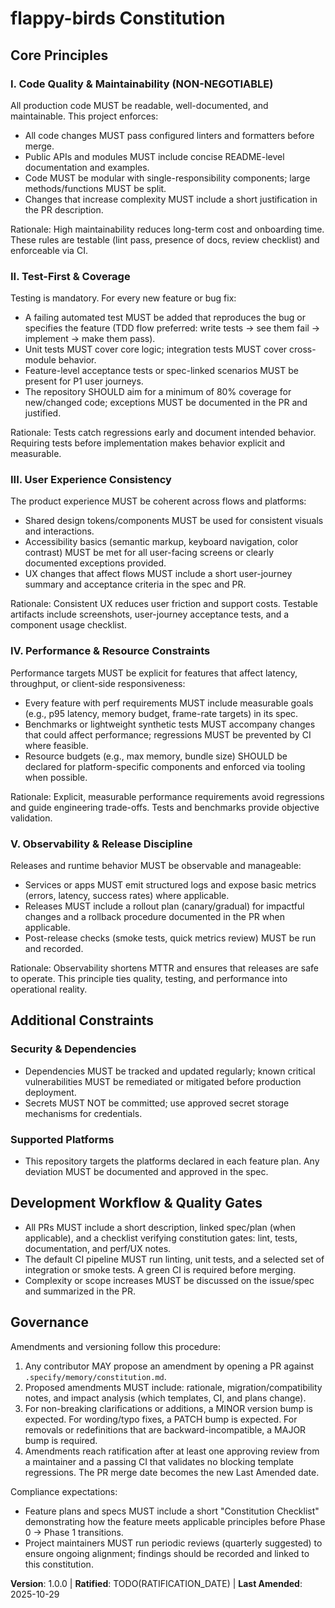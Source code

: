 <!--
Sync Impact Report

Version change: TEMPLATE → 1.0.0

Modified principles:
- PRINCIPLE_1_NAME (template placeholder) → I. Code Quality & Maintainability
- PRINCIPLE_2_NAME (template placeholder) → II. Test-First & Coverage
- PRINCIPLE_3_NAME (template placeholder) → III. User Experience Consistency
- PRINCIPLE_4_NAME (template placeholder) → IV. Performance & Resource Constraints
- PRINCIPLE_5_NAME (template placeholder) → V. Observability & Release Discipline

Added sections:
- Governance: explicit amendment procedure and versioning policy

Removed sections: none (template placeholders replaced)

Templates requiring updates:
- .specify/templates/plan-template.md ✅ updated
- .specify/templates/spec-template.md ✅ updated
- .specify/templates/tasks-template.md ✅ updated
- .specify/templates/commands/*.md ⚠ pending (no command templates found to update)

Follow-up TODOs:
- RATIFICATION_DATE: TODO(RATIFICATION_DATE): original adoption date unknown; set before final ratification
-->

# flappy-birds Constitution

## Core Principles

### I. Code Quality & Maintainability (NON-NEGOTIABLE)

All production code MUST be readable, well-documented, and maintainable. This project enforces:

- All code changes MUST pass configured linters and formatters before merge.
- Public APIs and modules MUST include concise README-level documentation and examples.
- Code MUST be modular with single-responsibility components; large methods/functions MUST be split.
- Changes that increase complexity MUST include a short justification in the PR description.

Rationale: High maintainability reduces long-term cost and onboarding time. These rules
are testable (lint pass, presence of docs, review checklist) and enforceable via CI.

### II. Test-First & Coverage

Testing is mandatory. For every new feature or bug fix:

- A failing automated test MUST be added that reproduces the bug or specifies the feature
	(TDD flow preferred: write tests → see them fail → implement → make them pass).
- Unit tests MUST cover core logic; integration tests MUST cover cross-module behavior.
- Feature-level acceptance tests or spec-linked scenarios MUST be present for P1 user journeys.
- The repository SHOULD aim for a minimum of 80% coverage for new/changed code; exceptions
	MUST be documented in the PR and justified.

Rationale: Tests catch regressions early and document intended behavior. Requiring tests
before implementation makes behavior explicit and measurable.

### III. User Experience Consistency

The product experience MUST be coherent across flows and platforms:

- Shared design tokens/components MUST be used for consistent visuals and interactions.
- Accessibility basics (semantic markup, keyboard navigation, color contrast) MUST be met
	for all user-facing screens or clearly documented exceptions provided.
- UX changes that affect flows MUST include a short user-journey summary and acceptance
	criteria in the spec and PR.

Rationale: Consistent UX reduces user friction and support costs. Testable artifacts
include screenshots, user-journey acceptance tests, and a component usage checklist.

### IV. Performance & Resource Constraints

Performance targets MUST be explicit for features that affect latency, throughput, or
client-side responsiveness:

- Every feature with perf requirements MUST include measurable goals (e.g., p95 latency,
	memory budget, frame-rate targets) in its spec.
- Benchmarks or lightweight synthetic tests MUST accompany changes that could affect
	performance; regressions MUST be prevented by CI where feasible.
- Resource budgets (e.g., max memory, bundle size) SHOULD be declared for platform-specific
	components and enforced via tooling when possible.

Rationale: Explicit, measurable performance requirements avoid regressions and guide
engineering trade-offs. Tests and benchmarks provide objective validation.

### V. Observability & Release Discipline

Releases and runtime behavior MUST be observable and manageable:

- Services or apps MUST emit structured logs and expose basic metrics (errors, latency,
	success rates) where applicable.
- Releases MUST include a rollout plan (canary/gradual) for impactful changes and a
	rollback procedure documented in the PR when applicable.
- Post-release checks (smoke tests, quick metrics review) MUST be run and recorded.

Rationale: Observability shortens MTTR and ensures that releases are safe to operate.
This principle ties quality, testing, and performance into operational reality.

## Additional Constraints

### Security & Dependencies

- Dependencies MUST be tracked and updated regularly; known critical vulnerabilities MUST
	be remediated or mitigated before production deployment.
- Secrets MUST NOT be committed; use approved secret storage mechanisms for credentials.

### Supported Platforms

- This repository targets the platforms declared in each feature plan. Any deviation MUST be
	documented and approved in the spec.

## Development Workflow & Quality Gates

- All PRs MUST include a short description, linked spec/plan (when applicable), and a
	checklist verifying constitution gates: lint, tests, documentation, and perf/UX notes.
- The default CI pipeline MUST run linting, unit tests, and a selected set of integration
	or smoke tests. A green CI is required before merging.
- Complexity or scope increases MUST be discussed on the issue/spec and summarized in the PR.

## Governance

Amendments and versioning follow this procedure:

1. Any contributor MAY propose an amendment by opening a PR against `.specify/memory/constitution.md`.
2. Proposed amendments MUST include: rationale, migration/compatibility notes, and impact
	 analysis (which templates, CI, and plans change).
3. For non-breaking clarifications or additions, a MINOR version bump is expected. For
	 wording/typo fixes, a PATCH bump is expected. For removals or redefinitions that are
	 backward-incompatible, a MAJOR bump is required.
4. Amendments reach ratification after at least one approving review from a maintainer
	 and a passing CI that validates no blocking template regressions. The PR merge date
	 becomes the new Last Amended date.

Compliance expectations:

- Feature plans and specs MUST include a short "Constitution Checklist" demonstrating
	how the feature meets applicable principles before Phase 0 → Phase 1 transitions.
- Project maintainers MUST run periodic reviews (quarterly suggested) to ensure ongoing
	alignment; findings should be recorded and linked to this constitution.

**Version**: 1.0.0 | **Ratified**: TODO(RATIFICATION_DATE) | **Last Amended**: 2025-10-29

